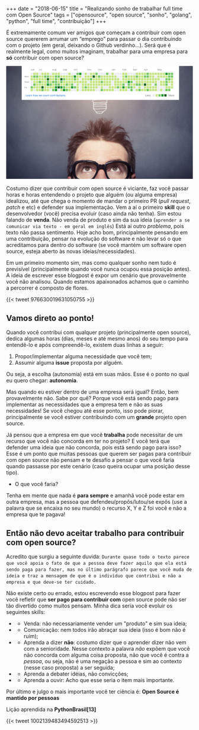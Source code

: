 +++
date = "2018-06-15"
title = "Realizando sonho de trabalhar full time com Open Source"
tags = ["opensource", "open source", "sonho", "golang", "python", "full time", "contribuição"]
+++

É extremamente comum ver amigos que começam a contribuir com open source quererem arrumar um “emprego” para passar o dia contribuindo com o projeto (em geral, deixando o Github verdinho...). Será que é realmente legal, como muitos imaginam, trabalhar para uma empresa para **só** contribuir com open source?

![Vivendo o sonho de contribuir com Open Source](/sonho-opensource.png#center)

Costumo dizer que contribuir com open source é viciante, faz você passar horas e horas entendendo o projeto que alguém (ou alguma empresa) idealizou, até que chega o momento de mandar o primeiro PR (*pull request*, *patch* e etc) e defender sua implementação. Vem a aí o primeiro **skill** que o desenvolvedor (você) precisa evoluir (caso ainda não tenha). Sim estou falando de **venda**. Não venda de produto e sim da sua ideia (`aprender a se comunicar via texto - em geral em inglês`) Está ai outro *problema*, pois texto não passa sentimento. Hoje acho bom, principalmente pensando em uma contribuição, pensar na evolução do software e não levar só o que acreditamos para dentro do software (se você mantém um software open source, esteja aberto às novas ideias/necessidades).

Em um primeiro momento sim, mas como qualquer sonho nem tudo é previsível (principalmente quando você nunca ocupou essa posição antes). A ideia de escrever esse blogpost é expor um cenário que provavelmente você não analisou. Quando estamos apaixonados achamos que o caminho a percorrer é composto de flores.

{{< tweet 976630019631050755 >}}

## Vamos direto ao ponto!

Quando você contribui com qualquer projeto (principalmente open source), dedica algumas horas (dias, meses e até mesmo anos) do seu tempo para entendê-lo e após compreendê-lo, existem duas linhas a seguir:

1. Propor/implementar alguma necessidade que você tem;
2. Assumir alguma **issue** proposta por alguém.

Ou seja, a escolha (autonomia) está em suas mãos. Esse é o ponto no qual eu quero chegar: **autonomia**.

Mas quando eu estiver dentro de uma empresa será igual?
Então, bem provavelmente não. Sabe por quê? Porque você está sendo pago para implementar as necessidades que a empresa tem e não as suas necessidades!
Se você chegou até esse ponto, isso pode piorar, principalmente se você estiver contribuindo com um **grande** projeto open source.

Já pensou que a empresa em que você **trabalha** pode necessitar de um recurso que você não concorda em ter no projeto? E você terá que defender uma ideia que não concorda, pois está sendo pago para isso? Esse é um ponto que muitas pessoas que querem ser pagas para contribuir com open source não pensam e te desafio a pensar o que você faria quando passasse por este cenário (caso queira ocupar uma posição desse tipo).

- O que você faria?

Tenha em mente que nada é **para sempre** e amanhã você pode estar em outra empresa, mas a pessoa que defendeu/propôs/lutou/se expôs (use a palavra que se encaixa no seu mundo) o recurso X, Y e Z foi você e não a empresa que te pagava!

## Então não devo aceitar trabalho para contribuir com open source?

Acredito que surgiu a seguinte duvida: `Durante quase todo o texto parece que você apoia o fato de que a pessoa deve fazer aquilo que ela está sendo paga para fazer, mas no último parágrafo parece que você muda de ideia e traz a mensagem de que é o indivíduo que contribui e não a empresa e que deve-se ter cuidado.`

Não existe certo ou errado, estou escrevendo esse blogpost para fazer você refletir que **ser pago para contribuir com** open source pode não ser tão divertido como muitos pensam. Minha dica seria você evoluir os seguintes skills:

- - Venda: não necessariamente vender um "produto" e sim sua ideia;
- - Comunicação: nem todos irão abraçar sua ideia (isso é bom não é ruim);
- - Aprenda a dizer **não**: costumo dizer que o aprender dizer não vem com a senioridade. Nesse contexto a palavra *não* expõem que você não concorda com alguma coisa proposta, não que você é contra a *pessoa*, ou seja, não é uma negação a pessoa e sim ao contexto (nesse caso proposta) a ser seguida;
- - Aprenda a debater idéias, não convicções;
- - Aprenda a ouvir: Acho que esse seria o item mais importante.


Por último e julgo o mais importante você ter ciência é: **Open Source é mantido por pessoas**

Lição aprendida na **PythonBrasil[13]**

{{< tweet 1002139483494592513 >}}